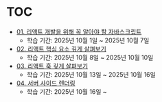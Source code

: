 # TOC

- [01. 리액트 개발을 위해 꼭 알아야 할 자바스크립트](./01.%20리액트%20개발을%20위해%20꼭%20알아야%20할%20자바스크립트/)
  - 학습 기간: 2025년 10월 1일 ~ 2025년 10월 7일
- [02. 리액트 핵심 요소 깊게 살펴보기](./02.%20리액트%20핵심%20요소%20깊게%20살펴보기/)
  - 학습 기간: 2025년 10월 8일 ~ 2025년 10월 10일
- [03. 리액트 훅 깊게 살펴보기](./03.%20리액트%20훅%20깊게%20살펴보기/)
  - 학습 기간: 2025년 10월 13일 ~ 2025년 10월 16일
- [04. 서버 사이드 렌더링](./04.%20서버%20사이드%20렌더링/)
  - 학습 기간: 2025년 10월 16일 ~ 
  
